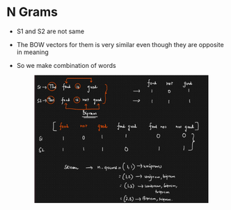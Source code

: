# N Grams

* S1 and S2 are not same
* The BOW vectors for them is very similar even though they are opposite in meaning
*   So we make combination of words

    <figure><img src="../../.gitbook/assets/image (108).png" alt=""><figcaption></figcaption></figure>
